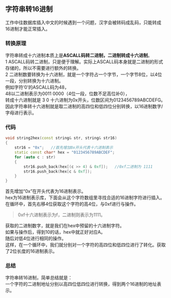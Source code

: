 ## 字符串转16进制
工作中往数据库插入中文的时候遇到一个问题，汉字会被转码成乱码，只能转成16进制才能正常插入。   
### 转换原理
字符串转成十六进制本质上是**ASCALL码转二进制，二进制转成十六进制**。   
1 ASCALL码转二进制，只是便于理解。实际上ASCALL码本身就是二进制的形式存储的，所以不需要进行额外的转换。   
2 二进制数要转换为十六进制，就是一个字符占一个字节，一个字节8位，以4位一段，分别转换为十六进制。    
例如字符‘0’的ASCALL码为48，   
48以二进制表示为0011 0000（4位一段，位数不足高位补0），    
转成十六进制就是 3 0
十六进制为0x开头，位数区间为0123456789ABCDEFG。  
因此字符串转十六进制就是取二进制的高四位和低四位分别转换，以16进制数字/字母进行表示。   
### 代码
```cpp
void string2hex(const string& str, string& str16)
{
	str16 = "0x";	//首先增加0x开头代表十六进制表示   
	static const char* hex = "0123456789ABCDEF";	
	for (auto c : str)
	{
		str16.push_back(hex[(c >> 4) & 0xf]);	//0xf二进制为 1111
		str16.push_back(hex[c & 0xf]);
	}
}
```
首先增加“0x”在开头代表为16进制表示。   
hex为16进制表示库，下面会从这个字符数组里寻找合适的16进制字符进行插入。   
在循环中，首先右移4位获取这个字符的高4位，与0xf进行与操作。   
> 0xf十六进制表示为f，二进制则表示为1111。   
   
获取的二进制数字，就是我们在hex中预留的十六进制字符。   
如果与操作后，得到10的话，hex中就正好对应A。   
随后对低4位进行相同的操作。   
这样，在一个循环中，我们就分别对一个字符的高四位和低四位进行了转化。获取了2位长度的16进制表示。   
### 总结
字符串转16进制，简单总结就是：   
一个字符的二进制地址分别以高四位低四位进行转换，得到两个16进制的地址表示。  